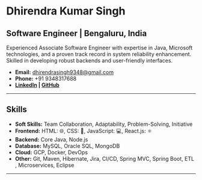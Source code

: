 # Dhirendra Kumar Singh

## Software Engineer | Bengaluru, India

Experienced Associate Software Engineer with expertise in Java, Microsoft technologies, and a proven track record in system reliability enhancement. Skilled in developing robust backends and user-friendly interfaces.

- **Email:** dhirendrasingh9348@gmail.com
- **Phone:** +91 9348317688
- **[LinkedIn](https://www.linkedin.com/in/dhirendrakusingh/) | [GitHub](https://github.com/DhirendraSingh12)**

---

## Skills

- **Soft Skills:** Team Collaboration, Adaptability, Problem-Solving, Initiative
- **Frontend:** HTML: 🌐, CSS: 🎨, JavaScript: 💻, React.js: ⚛️
- **Backend:** Core Java, Node.js
- **Database:** MySQL, Oracle SQL, MongoDB
- **Cloud:** GCP, Docker, DevOps
- **Other:** Git, Maven, Hibernate, Jira, CI/CD, Spring MVC, Spring Boot, ETL , Microservices, Eclipse

---
